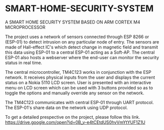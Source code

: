 # SMART-HOME-SECURITY-SYSTEM
A SMART HOME SECURITY SYSTEM BASED ON ARM CORTEX M4 MICROPROCESSOR

The project uses a network of sensors connected through ESP 8266 or (ESP-01) to detect intrusion on any particular node of entry. The sensors are made of Hall-effect IC's which detect change in magnetic field and transmit this data using ESP-01 to a central ESP-01 acting as a Soft-AP. 
The central ESP-01 also hosts a webserver where the end-user can monitor the security status in real time.

The central microcontroller, TM4C123 works in conjunction with the ESP network. It receives physical inputs from the user and displays the current status on a Nokia 5110 LCD screen. User is presented with an interactive menu on LCD screen which can be used with 3 buttons provided so as to toggle the options and manually override any sensor on the network.

The TM4C123 communicates with central ESP-01 through UART protocol.
The ESP-01's share data on the network using UDP protocol. 


To get a detailed prespective on the project, please follow this link.
https://drive.google.com/open?id=0B_v-e4tCEtdUS0hvVmYtYUF1Z1U
